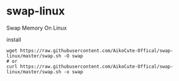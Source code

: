 # swap-linux
Swap Memory On Linux

install 
```
wget https://raw.githubusercontent.com/AikoCute-Offical/swap-linux/master/swap.sh -O swap
# or
curl https://raw.githubusercontent.com/AikoCute-Offical/swap-linux/master/swap.sh -o swap
```